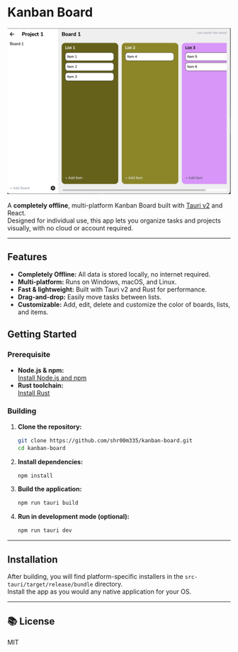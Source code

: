 # Kanban Board

![Kanban Board Screenshot](public/kanban-board.png)

A **completely offline**, multi-platform Kanban Board built with [Tauri v2](https://tauri.app/) and React.  
Designed for individual use, this app lets you organize tasks and projects visually, with no cloud or account required.

---

## Features

- **Completely Offline:** All data is stored locally, no internet required.
- **Multi-platform:** Runs on Windows, macOS, and Linux.
- **Fast & lightweight:** Built with Tauri v2 and Rust for performance.
- **Drag-and-drop:** Easily move tasks between lists.
- **Customizable:** Add, edit, delete and customize the color of boards, lists, and items.

## Getting Started

### Prerequisite

- **Node.js & npm:**  
  [Install Node.js and npm](https://docs.npmjs.com/downloading-and-installing-node-js-and-npm)
- **Rust toolchain:**  
  [Install Rust](https://www.rust-lang.org/tools/install)

### Building

1. **Clone the repository:**

   ```bash
   git clone https://github.com/shr00m335/kanban-board.git
   cd kanban-board
   ```

2. **Install dependencies:**

   ```bash
   npm install
   ```

3. **Build the application:**

   ```bash
   npm run tauri build
   ```

4. **Run in development mode (optional):**
   ```bash
   npm run tauri dev
   ```

---

## Installation

After building, you will find platform-specific installers in the `src-tauri/target/release/bundle` directory.  
Install the app as you would any native application for your OS.

---

## 📚 License

MIT
